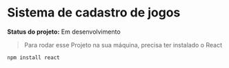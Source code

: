 <h1> Sistema de cadastro de jogos </h1>
<b> Status do projeto:</b> Em desenvolvimento

> Para rodar esse Projeto na sua máquina, precisa ter instalado o React

```
npm install react
```
